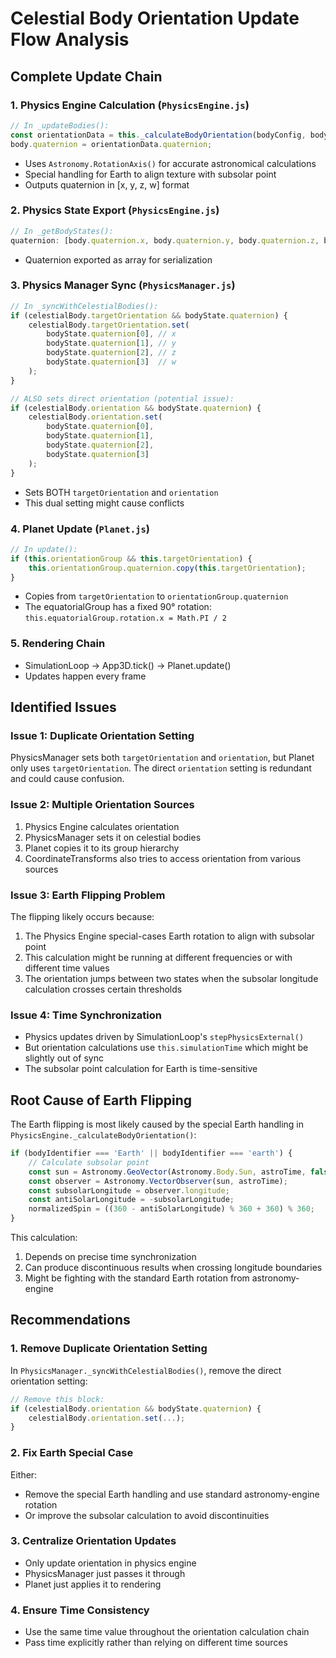 # Celestial Body Orientation Update Flow Analysis

## Complete Update Chain

### 1. **Physics Engine Calculation** (`PhysicsEngine.js`)
```javascript
// In _updateBodies():
const orientationData = this._calculateBodyOrientation(bodyConfig, body.naif_id, this.simulationTime);
body.quaternion = orientationData.quaternion;
```
- Uses `Astronomy.RotationAxis()` for accurate astronomical calculations
- Special handling for Earth to align texture with subsolar point
- Outputs quaternion in [x, y, z, w] format

### 2. **Physics State Export** (`PhysicsEngine.js`)
```javascript
// In _getBodyStates():
quaternion: [body.quaternion.x, body.quaternion.y, body.quaternion.z, body.quaternion.w]
```
- Quaternion exported as array for serialization

### 3. **Physics Manager Sync** (`PhysicsManager.js`)
```javascript
// In _syncWithCelestialBodies():
if (celestialBody.targetOrientation && bodyState.quaternion) {
    celestialBody.targetOrientation.set(
        bodyState.quaternion[0], // x
        bodyState.quaternion[1], // y  
        bodyState.quaternion[2], // z
        bodyState.quaternion[3]  // w
    );
}

// ALSO sets direct orientation (potential issue):
if (celestialBody.orientation && bodyState.quaternion) {
    celestialBody.orientation.set(
        bodyState.quaternion[0],
        bodyState.quaternion[1], 
        bodyState.quaternion[2],
        bodyState.quaternion[3]
    );
}
```
- Sets BOTH `targetOrientation` and `orientation`
- This dual setting might cause conflicts

### 4. **Planet Update** (`Planet.js`)
```javascript
// In update():
if (this.orientationGroup && this.targetOrientation) {
    this.orientationGroup.quaternion.copy(this.targetOrientation);
}
```
- Copies from `targetOrientation` to `orientationGroup.quaternion`
- The equatorialGroup has a fixed 90° rotation: `this.equatorialGroup.rotation.x = Math.PI / 2`

### 5. **Rendering Chain**
- SimulationLoop → App3D.tick() → Planet.update()
- Updates happen every frame

## Identified Issues

### Issue 1: Duplicate Orientation Setting
PhysicsManager sets both `targetOrientation` and `orientation`, but Planet only uses `targetOrientation`. The direct `orientation` setting is redundant and could cause confusion.

### Issue 2: Multiple Orientation Sources
1. Physics Engine calculates orientation
2. PhysicsManager sets it on celestial bodies
3. Planet copies it to its group hierarchy
4. CoordinateTransforms also tries to access orientation from various sources

### Issue 3: Earth Flipping Problem
The flipping likely occurs because:
1. The Physics Engine special-cases Earth rotation to align with subsolar point
2. This calculation might be running at different frequencies or with different time values
3. The orientation jumps between two states when the subsolar longitude calculation crosses certain thresholds

### Issue 4: Time Synchronization
- Physics updates driven by SimulationLoop's `stepPhysicsExternal()`
- But orientation calculations use `this.simulationTime` which might be slightly out of sync
- The subsolar point calculation for Earth is time-sensitive

## Root Cause of Earth Flipping

The Earth flipping is most likely caused by the special Earth handling in `PhysicsEngine._calculateBodyOrientation()`:

```javascript
if (bodyIdentifier === 'Earth' || bodyIdentifier === 'earth') {
    // Calculate subsolar point
    const sun = Astronomy.GeoVector(Astronomy.Body.Sun, astroTime, false);
    const observer = Astronomy.VectorObserver(sun, astroTime);
    const subsolarLongitude = observer.longitude;
    const antiSolarLongitude = -subsolarLongitude;
    normalizedSpin = ((360 - antiSolarLongitude) % 360 + 360) % 360;
}
```

This calculation:
1. Depends on precise time synchronization
2. Can produce discontinuous results when crossing longitude boundaries
3. Might be fighting with the standard Earth rotation from astronomy-engine

## Recommendations

### 1. Remove Duplicate Orientation Setting
In `PhysicsManager._syncWithCelestialBodies()`, remove the direct orientation setting:
```javascript
// Remove this block:
if (celestialBody.orientation && bodyState.quaternion) {
    celestialBody.orientation.set(...);
}
```

### 2. Fix Earth Special Case
Either:
- Remove the special Earth handling and use standard astronomy-engine rotation
- Or improve the subsolar calculation to avoid discontinuities

### 3. Centralize Orientation Updates
- Only update orientation in physics engine
- PhysicsManager just passes it through
- Planet just applies it to rendering

### 4. Ensure Time Consistency
- Use the same time value throughout the orientation calculation chain
- Pass time explicitly rather than relying on different time sources